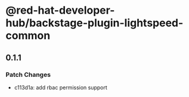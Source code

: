 # @red-hat-developer-hub/backstage-plugin-lightspeed-common

## 0.1.1

### Patch Changes

- c113d1a: add rbac permission support
